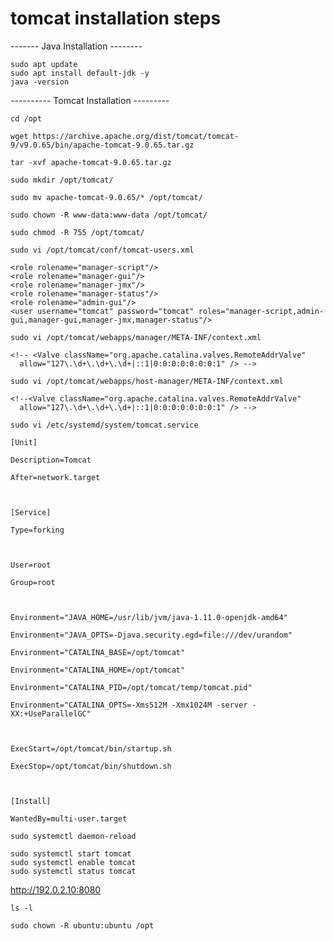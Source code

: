 # tomcat installation steps
------- Java Installation --------
````
sudo apt update
sudo apt install default-jdk -y
java -version
````
---------- Tomcat Installation ---------
````
cd /opt
````
````
wget https://archive.apache.org/dist/tomcat/tomcat-9/v9.0.65/bin/apache-tomcat-9.0.65.tar.gz
````
````
tar -xvf apache-tomcat-9.0.65.tar.gz
````
````
sudo mkdir /opt/tomcat/
````
````
sudo mv apache-tomcat-9.0.65/* /opt/tomcat/
````
````
sudo chown -R www-data:www-data /opt/tomcat/
````
````
sudo chmod -R 755 /opt/tomcat/
````
````
sudo vi /opt/tomcat/conf/tomcat-users.xml
````
````
<role rolename="manager-script"/>
<role rolename="manager-gui"/>
<role rolename="manager-jmx"/>
<role rolename="manager-status"/>
<role rolename="admin-gui"/>
<user username="tomcat" password="tomcat" roles="manager-script,admin-gui,manager-gui,manager-jmx,manager-status"/>
````

````
sudo vi /opt/tomcat/webapps/manager/META-INF/context.xml
````

````
<!-- <Valve className="org.apache.catalina.valves.RemoteAddrValve"
  allow="127\.\d+\.\d+\.\d+|::1|0:0:0:0:0:0:0:1" /> -->
````

````
sudo vi /opt/tomcat/webapps/host-manager/META-INF/context.xml
````

````
<!--<Valve className="org.apache.catalina.valves.RemoteAddrValve"
  allow="127\.\d+\.\d+\.\d+|::1|0:0:0:0:0:0:0:1" /> -->
````

````
sudo vi /etc/systemd/system/tomcat.service
````

````
[Unit]

Description=Tomcat

After=network.target



[Service]

Type=forking



User=root

Group=root



Environment="JAVA_HOME=/usr/lib/jvm/java-1.11.0-openjdk-amd64"

Environment="JAVA_OPTS=-Djava.security.egd=file:///dev/urandom"

Environment="CATALINA_BASE=/opt/tomcat"

Environment="CATALINA_HOME=/opt/tomcat"

Environment="CATALINA_PID=/opt/tomcat/temp/tomcat.pid"

Environment="CATALINA_OPTS=-Xms512M -Xmx1024M -server -XX:+UseParallelGC"



ExecStart=/opt/tomcat/bin/startup.sh

ExecStop=/opt/tomcat/bin/shutdown.sh



[Install]

WantedBy=multi-user.target
````

````
sudo systemctl daemon-reload
````
````
sudo systemctl start tomcat
sudo systemctl enable tomcat
sudo systemctl status tomcat
````

http://192.0.2.10:8080
````
ls -l
````
````
sudo chown -R ubuntu:ubuntu /opt
````
